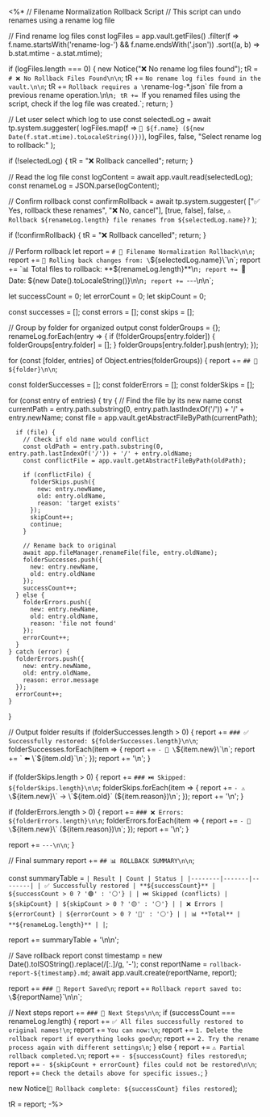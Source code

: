 <%*
// Filename Normalization Rollback Script
// This script can undo renames using a rename log file

// Find rename log files
const logFiles = app.vault.getFiles()
  .filter(f => f.name.startsWith('rename-log-') && f.name.endsWith('.json'))
  .sort((a, b) => b.stat.mtime - a.stat.mtime);

if (logFiles.length === 0) {
  new Notice("❌ No rename log files found");
  tR = `# ❌ No Rollback Files Found\n\n`;
  tR += `No rename log files found in the vault.\n\n`;
  tR += `Rollback requires a \`rename-log-*.json\` file from a previous rename operation.\n\n`;
  tR += `If you renamed files using the script, check if the log file was created.`;
  return;
}

// Let user select which log to use
const selectedLog = await tp.system.suggester(
  logFiles.map(f => `📄 ${f.name} (${new Date(f.stat.mtime).toLocaleString()})`),
  logFiles,
  false,
  "Select rename log to rollback:"
);

if (!selectedLog) {
  tR = "❌ Rollback cancelled";
  return;
}

// Read the log file
const logContent = await app.vault.read(selectedLog);
const renameLog = JSON.parse(logContent);

// Confirm rollback
const confirmRollback = await tp.system.suggester(
  ["✅ Yes, rollback these renames", "❌ No, cancel"],
  [true, false],
  false,
  `⚠️ Rollback ${renameLog.length} file renames from ${selectedLog.name}?`
);

if (!confirmRollback) {
  tR = "❌ Rollback cancelled";
  return;
}

// Perform rollback
let report = `# 🔄 Filename Normalization Rollback\n\n`;
report += `📄 Rolling back changes from: \`${selectedLog.name}\`\n`;
report += `📊 Total files to rollback: **${renameLog.length}**\n`;
report += `📅 Date: ${new Date().toLocaleString()}\n\n`;
report += `---\n\n`;

let successCount = 0;
let errorCount = 0;
let skipCount = 0;

const successes = [];
const errors = [];
const skips = [];

// Group by folder for organized output
const folderGroups = {};
renameLog.forEach(entry => {
  if (!folderGroups[entry.folder]) {
    folderGroups[entry.folder] = [];
  }
  folderGroups[entry.folder].push(entry);
});

for (const [folder, entries] of Object.entries(folderGroups)) {
  report += `## 📁 ${folder}\n\n`;
  
  const folderSuccesses = [];
  const folderErrors = [];
  const folderSkips = [];
  
  for (const entry of entries) {
    try {
      // Find the file by its new name
      const currentPath = entry.path.substring(0, entry.path.lastIndexOf('/')) + '/' + entry.newName;
      const file = app.vault.getAbstractFileByPath(currentPath);
      
      if (file) {
        // Check if old name would conflict
        const oldPath = entry.path.substring(0, entry.path.lastIndexOf('/')) + '/' + entry.oldName;
        const conflictFile = app.vault.getAbstractFileByPath(oldPath);
        
        if (conflictFile) {
          folderSkips.push({
            new: entry.newName,
            old: entry.oldName,
            reason: 'target exists'
          });
          skipCount++;
          continue;
        }
        
        // Rename back to original
        await app.fileManager.renameFile(file, entry.oldName);
        folderSuccesses.push({
          new: entry.newName,
          old: entry.oldName
        });
        successCount++;
      } else {
        folderErrors.push({
          new: entry.newName,
          old: entry.oldName,
          reason: 'file not found'
        });
        errorCount++;
      }
    } catch (error) {
      folderErrors.push({
        new: entry.newName,
        old: entry.oldName,
        reason: error.message
      });
      errorCount++;
    }
  }
  
  // Output folder results
  if (folderSuccesses.length > 0) {
    report += `### ✅ Successfully restored: ${folderSuccesses.length}\n\n`;
    folderSuccesses.forEach(item => {
      report += `- 📝 \`${item.new}\`\n`;
      report += `  ⬅️  \`${item.old}\`\n`;
    });
    report += '\n';
  }
  
  if (folderSkips.length > 0) {
    report += `### ⏭️ Skipped: ${folderSkips.length}\n\n`;
    folderSkips.forEach(item => {
      report += `- ⚠️ \`${item.new}\` → \`${item.old}\` (${item.reason})\n`;
    });
    report += '\n';
  }
  
  if (folderErrors.length > 0) {
    report += `### ❌ Errors: ${folderErrors.length}\n\n`;
    folderErrors.forEach(item => {
      report += `- 🚨 \`${item.new}\` (${item.reason})\n`;
    });
    report += '\n';
  }
  
  report += `---\n\n`;
}

// Final summary
report += `## 📊 ROLLBACK SUMMARY\n\n`;

const summaryTable = `| Result | Count | Status |
|--------|-------|--------|
| ✅ Successfully restored | **${successCount}** | ${successCount > 0 ? '🟢' : '⚪'} |
| ⏭️ Skipped (conflicts) | ${skipCount} | ${skipCount > 0 ? '🟡' : '⚪'} |
| ❌ Errors | ${errorCount} | ${errorCount > 0 ? '🔴' : '⚪'} |
| 📊 **Total** | **${renameLog.length}** | |`;

report += summaryTable + '\n\n';

// Save rollback report
const timestamp = new Date().toISOString().replace(/[:.]/g, '-');
const reportName = `rollback-report-${timestamp}.md`;
await app.vault.create(reportName, report);

report += `### 💾 Report Saved\n`;
report += `Rollback report saved to: \`${reportName}\`\n\n`;

// Next steps
report += `### 🎯 Next Steps\n\n`;
if (successCount === renameLog.length) {
  report += `✅ All files successfully restored to original names!\n`;
  report += `You can now:\n`;
  report += `1. Delete the rollback report if everything looks good\n`;
  report += `2. Try the rename process again with different settings\n`;
} else {
  report += `⚠️ Partial rollback completed.\n`;
  report += `- ${successCount} files restored\n`;
  report += `- ${skipCount + errorCount} files could not be restored\n\n`;
  report += `Check the details above for specific issues.`;
}

new Notice(`🔄 Rollback complete: ${successCount} files restored`);

tR = report;
-%>
